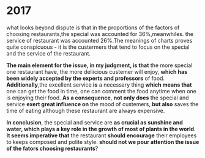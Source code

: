# 2017

what looks beyond dispute is that in the proportions of the factors of choosing restaurants,the special was accounted for 36%,meanwhiles. the service of restaurant was accounted 26%.The meanings of charts proves quite conspicuous - it is the custermers that tend to focus on the special and the service of the restaurant.

**The main element for the issue, in my judgment, is that** the more special one restaurant have, the more deliicious custemer will enjoy, **which has been widely accepted by the experts and professors** of food. **Additionally**,the excellent service **is** a necessary thing **which means that** one can get the food in time, one can comment the food anytime when one is enjoying their food. **As a consequence**, **not only does** the special and service **exert great influence on** the mood of custemers, **but also** saves the time of eating although these restaurant are always expensive.

**In conclusion**, the special and service are **as crucial as sunshine and water, which plays a key role in the growth of most of plants in the world**. **It seems imperative that** the restaurant **should encourage** their employees to keeps composed and polite style. **should not we pour attention the issue of the fators choosing restaurants**?
